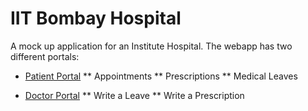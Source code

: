 IIT Bombay Hospital
===================

A mock up application for an Institute Hospital. The webapp has two different portals:

* [Patient Portal](http://iitbhospital.hp.af.cm)
** Appointments
** Prescriptions
** Medical Leaves

* [Doctor Portal](http://iitbhospital.hp.af.cm/doctor)
** Write a Leave
** Write a Prescription
